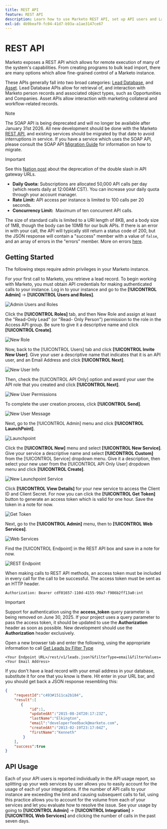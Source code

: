 ```yaml
---
title: REST API
feature: REST API
description: Learn how to use Marketo REST API, set up API users and LaunchPoint, view quotas and limits, authenticate with Authorization header, and retrieve leads.
exl-id: 4b9beaf0-fc04-41d7-b93a-a1ae3147ce67
---
```

# REST API

Marketo exposes a REST API which allows for remote execution of many of the system's capabilities. From creating programs to bulk lead import, there are many options which allow fine-grained control of a Marketo instance.

These APIs generally fall into two broad categories: [Lead Database](https://developer.adobe.com/marketo-apis/api/mapi/), and [Asset](https://developer.adobe.com/marketo-apis/api/asset/). Lead Database APIs allow for retrieval of, and interaction with Marketo person records and associated object types, such as Opportunities and Companies. Asset APIs allow interaction with marketing collateral and workflow-related records.

>[!NOTE]
>The SOAP API is being deprecated and will no longer be available after January 31st 2026. All new development should be done with the Marketo [REST API](./rest-api.md), and existing services should be migrated by that date to avoid interruptions in service. If you have a service which uses the SOAP API, please consult the SOAP API [Migration Guide](../soap-api/migration.md) for information on how to migrate.
>

>[!IMPORTANT]
>See this [Nation post](https://nation.marketo.com/t5/product-blogs/rest-api-double-slash-deprecation/ba-p/358616) about the deprecation of the double slash in API gateway URLs.
>

- **Daily Quota:** Subscriptions are allocated 50,000 API calls per day (which resets daily at 12:00AM CST). You can increase your daily quota through your account manager.
- **Rate Limit:** API access per instance is limited to 100 calls per 20 seconds.
- **Concurrency Limit:**  Maximum of ten concurrent API calls.

The size of standard calls is limited to a URI length of 8KB, and a body size of 1MB, though the body can be 10MB for our bulk APIs. If there is an error in with your call, the API will typically still return a status code of 200, but the JSON response will contain a "success" member with a value of `false`, and an array of errors in the "errors" member. More on errors [here](error-codes.md).

## Getting Started

The following steps require admin privileges in your Marketo instance.

For your first call to Marketo, you retrieve a lead record. To begin working with Marketo, you must obtain API credentials for making authenticated calls to your instance. Log in to your instance and go to the **[!UICONTROL Admin]** -> **[!UICONTROL Users and Roles]**.

![Admin Users and Roles](assets/admin-users-and-roles.png)

Click the **[!UICONTROL Roles]** tab, and then New Role and assign at least the "Read-Only Lead" (or "Read- Only Person") permission to the role in the Access API group. Be sure to give it a descriptive name and click **[!UICONTROL Create]**.

![New Role](assets/new-role.png)

Now, back to the [!UICONTROL Users] tab and click **[!UICONTROL Invite New User]**. Give your user a descriptive name that indicates that it is an API user, and an Email Address and click **[!UICONTROL Next]**.

![New User Info](assets/new-user-info.png)

Then, check the [!UICONTROL API Only] option and award your user the API role that you created and click **[!UICONTROL Next]**.

![New User Permissions](assets/new-user-permissions.png)

To complete the user creation process, click **[!UICONTROL Send]**.

![New User Message](assets/new-user-message.png)

Next, go to the [!UICONTROL Admin] menu and click **[!UICONTROL LaunchPoint]**.

![Launchpoint](assets/admin-launchpoint.png)

Click the **[!UICONTROL New]** menu and select **[!UICONTROL New Service]**. Give your service a descriptive name and select **[!UICONTROL Custom]** from the [!UICONTROL Service] dropdown menu. Give it a description, then select your new user from the [!UICONTROL API Only User] dropdown menu and click **[!UICONTROL Create]**.

![New Launchpoint Service](assets/admin-launchpoint-new-service.png)

Click **[!UICONTROL View Details]** for your new service to access the Client ID and Client Secret. For now you can click the **[!UICONTROL Get Token]** button to generate an access token which is valid for one hour. Save the token in a note for now.

![Get Token](assets/get-token.png)

Next, go to the **[!UICONTROL Admin]** menu, then to **[!UICONTROL Web Services]**.

![Web Services](assets/admin-web-services.png)

Find the [!UICONTROL Endpoint] in the REST API box and save in a note for now.

![REST Endpoint](assets/admin-web-services-rest-endpoint-1.png)

When making calls to REST API methods, an access token must be included in every call for the call to be successful. The access token must be sent as an HTTP header.

```
Authorization: Bearer cdf01657-110d-4155-99a7-f986b2ff13a0:int
```

>[!IMPORTANT]
>
>Support for authentication using the **access_token** query parameter is being removed on June 30, 2025. If your project uses a query parameter to pass the access token, it should be updated to use the **Authorization** header as soon as possible. New development should use the **Authorization** header exclusively.

Open a new browser tab and enter the following, using the appropriate information to call [Get Leads by Filter Type](https://developer.adobe.com/marketo-apis/api/mapi/#tag/Leads/operation/getLeadsByFilterUsingGET)

```
<Your Endpoint URL>/rest/v1/leads.json?&filterType=email&filterValues=<Your Email Address>
```

If you don't have a lead record with your email address in your database, substitute it for one that you know is there. Hit enter in your URL bar, and you should get back a JSON response resembling this:

```json
{
    "requestId":"c493#1511ca2b184",
    "result":[
       {
           "id":1,
           "updatedAt":"2015-08-24T20:17:23Z",
           "lastName":"Elkington",
           "email":"developerfeedback@marketo.com",
           "createdAt":"2013-02-19T23:17:04Z",
           "firstName":"Kenneth"
        }
    ],
    "success":true
}

```

## API Usage

Each of your API users is reported individually in the API usage report, so splitting up your web services by user allows you to easily account for the usage of each of your integrations. If the number of API calls to your instance are exceeding the limit and causing subsequent calls to fail, using this practice allows you to account for the volume from each of your services and let you evaluate how to resolve the issue. See your usage by going to **[!UICONTROL Admin]** -> **[!UICONTROL Integration]** > **[!UICONTROL Web Services]** and clicking the number of calls in the past seven days.
